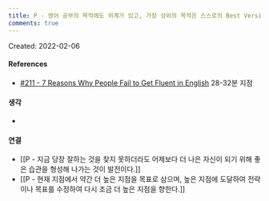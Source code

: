 ```yaml
---
title: P - 영어 공부의 목적에도 위계가 있고, 가장 상위의 목적은 스스로의 Best Version을 현실화하는 것임.
comments: true
---
```


Created: 2022-02-06

>

#### References
- [#211 - 7 Reasons Why People Fail to Get Fluent in English](https://share.snipd.com/episode/cfae2775-2d1d-431c-aa40-0e1fbf7244fa) 28-32분 지점

#### 생각
- 

#### 연결
- [[P - 지금 당장 잘하는 것을 찾지 못하더라도 어제보다 더 나은 자신이 되기 위해 좋은 습관을 형성해 나가는 것이 발전이다.]]
- [[P -  현재 지점에서 약간 더 높은 지점을 목표로 삼으며, 높은 지점에 도달하여 전략이나 목표를 수정하여 다시 조금 더 높은 지점을 향한다.]]